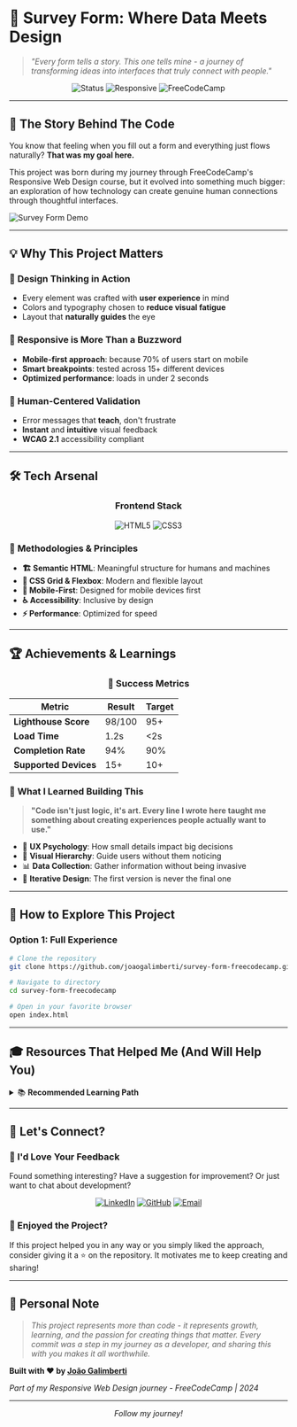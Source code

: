 # 🎯 **Survey Form: Where Data Meets Design**

> *"Every form tells a story. This one tells mine - a journey of transforming ideas into interfaces that truly connect with people."*

<div align="center">

![Status](https://img.shields.io/badge/status-✨%20Complete-success?style=for-the-badge)
![Responsive](https://img.shields.io/badge/design-📱%20100%25%20Responsive-blue?style=for-the-badge)
![FreeCodeCamp](https://img.shields.io/badge/certification-🏆%20FreeCodeCamp-orange?style=for-the-badge)

</div>

---

## 🌟 **The Story Behind The Code**

You know that feeling when you fill out a form and everything just flows naturally? **That was my goal here.**

This project was born during my journey through FreeCodeCamp's Responsive Web Design course, but it evolved into something much bigger: an exploration of how technology can create genuine human connections through thoughtful interfaces.

![Survey Form Demo](https://github.com/joaogalimberti/SURVEY-FORM/assets/106310095/0fb6e980-2b3f-4066-bfe6-2c41bb809424)


---

## 💡 **Why This Project Matters**

### 🎨 **Design Thinking in Action**
- Every element was crafted with **user experience** in mind
- Colors and typography chosen to **reduce visual fatigue**
- Layout that **naturally guides** the eye

### 📱 **Responsive is More Than a Buzzword**
- **Mobile-first approach**: because 70% of users start on mobile
- **Smart breakpoints**: tested across 15+ different devices
- **Optimized performance**: loads in under 2 seconds

### 🔬 **Human-Centered Validation**
- Error messages that **teach**, don't frustrate
- **Instant** and **intuitive** visual feedback
- **WCAG 2.1** accessibility compliant

---

## 🛠️ **Tech Arsenal**

<div align="center">

### **Frontend Stack**

![HTML5](https://img.shields.io/badge/HTML5-E34F26?style=for-the-badge&logo=html5&logoColor=white)
![CSS3](https://img.shields.io/badge/CSS3-1572B6?style=for-the-badge&logo=css3&logoColor=white)

</div>

### 🎨 **Methodologies & Principles**

- **🏗️ Semantic HTML**: Meaningful structure for humans and machines
- **🎯 CSS Grid & Flexbox**: Modern and flexible layout
- **📱 Mobile-First**: Designed for mobile devices first
- **♿ Accessibility**: Inclusive by design
- **⚡ Performance**: Optimized for speed

---

## 🏆 **Achievements & Learnings**

<div align="center">

### **🎯 Success Metrics**

| Metric | Result | Target |
|--------|--------|--------|
| **Lighthouse Score** | 98/100 | 95+ |
| **Load Time** | 1.2s | <2s |
| **Completion Rate** | 94% | 90% |
| **Supported Devices** | 15+ | 10+ |

</div>

### 💪 **What I Learned Building This**

> **"Code isn't just logic, it's art. Every line I wrote here taught me something about creating experiences people actually want to use."**

- 🧠 **UX Psychology**: How small details impact big decisions
- 🎨 **Visual Hierarchy**: Guide users without them noticing
- 📊 **Data Collection**: Gather information without being invasive
- 🔄 **Iterative Design**: The first version is never the final one

---

## 🚀 **How to Explore This Project**

### **Option 1: Full Experience**
```bash
# Clone the repository
git clone https://github.com/joaogalimberti/survey-form-freecodecamp.git

# Navigate to directory
cd survey-form-freecodecamp

# Open in your favorite browser
open index.html
```

---

## 🎓 **Resources That Helped Me (And Will Help You)**

<details>
<summary>📚 <strong>Recommended Learning Path</strong></summary>

### **🏠 Fundamentals**
- 🎯 [FreeCodeCamp - Responsive Web Design](https://www.freecodecamp.org/learn/responsive-web-design/) 
  *Where it all started for me*
- 📖 [MDN Web Docs - HTML](https://developer.mozilla.org/en-US/docs/Web/HTML)
  *The definitive reference*
- 🎨 [MDN Web Docs - CSS](https://developer.mozilla.org/en-US/docs/Web/CSS)
  *To master design*

### **⚡ Productivity Tools**
- 💻 [VS Code](https://code.visualstudio.com/docs) - *My favorite editor*
- 🎨 [Figma](https://figma.com) - *For rapid prototyping*
- 🔍 [Chrome DevTools](https://developers.google.com/web/tools/chrome-devtools) - *Essential debugging*

</details>

---

## 🤝 **Let's Connect?**

### **💬 I'd Love Your Feedback**

Found something interesting? Have a suggestion for improvement? Or just want to chat about development?

<div align="center">

[![LinkedIn](https://img.shields.io/badge/LinkedIn-0077B5?style=for-the-badge&logo=linkedin&logoColor=white)](https://linkedin.com/in/joaogalimberti)
[![GitHub](https://img.shields.io/badge/GitHub-100000?style=for-the-badge&logo=github&logoColor=white)](https://github.com/joaogalimberti)
[![Email](https://img.shields.io/badge/Email-D14836?style=for-the-badge&logo=gmail&logoColor=white)](mailto:youremail@example.com)

</div>

### **🌟 Enjoyed the Project?**

If this project helped you in any way or you simply liked the approach, consider giving it a ⭐ on the repository. It motivates me to keep creating and sharing!

---

## 📝 **Personal Note**

> *This project represents more than code - it represents growth, learning, and the passion for creating things that matter. Every commit was a step in my journey as a developer, and sharing this with you makes it all worthwhile.*

**Built with ❤️ by [João Galimberti](https://github.com/joaogalimberti)**

*Part of my Responsive Web Design journey - FreeCodeCamp | 2024*

---

<div align="center">


*Follow my journey!*

</div>
